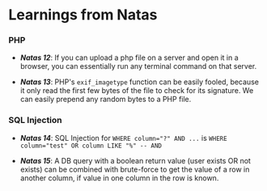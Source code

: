 # Learnings from Natas


### PHP
- ***Natas 12***: If you can upload a php file on a server and open it in a browser, you can essentially run any terminal command on that server.

- ***Natas 13***: PHP's ```exif_imagetype``` function can be easily fooled, because it only read the first few bytes of the file to check for its signature. We can easily prepend any random bytes to a PHP file.


### SQL Injection
- ***Natas 14***: SQL Injection for ```WHERE column="?" AND ...``` is ```WHERE column="test" OR column LIKE "%" -- AND```

- ***Natas 15***: A DB query with a boolean return value (user exists OR not exists) can be combined with brute-force to get the value of a row in another column, if value in one column in the row is known.

